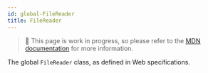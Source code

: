 ```yaml
---
id: global-FileReader
title: FileReader
---
```


> 🚧 This page is work in progress, so please refer to the [MDN documentation](https://developer.mozilla.org/en-US/docs/Web/API/FileReader) for more information.

The global `FileReader` class, as defined in Web specifications.
